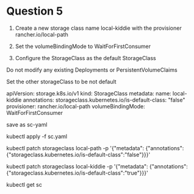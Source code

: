 # Question 5

1. Create a new storage class name local-kiddie with the provisioner rancher.io/local-path

2. Set the volumeBindingMode to WaitForFirstConsumer

3. Configure the StorageClass as the default StorageClass

Do not modify any existing Deployments or PersistentVolumeClaims


Set the other storageClass to be not default


apiVersion: storage.k8s.io/v1
kind: StorageClass
metadata:
  name: local-kiddie
  annotations:
    storageclass.kubernetes.io/is-default-class: "false"
provisioner: rancher.io/local-path
volumeBindingMode: WaitForFirstConsumer

save as sc-yaml

kubectl apply -f sc.yaml

kubectl patch storageclass local-path -p '{"metadata": {"annotations":{"storageclass.kubernetes.io/is-default-class":"false"}}}'

kubectl patch storageclass local-kiddie -p '{"metadata": {"annotations":{"storageclass.kubernetes.io/is-default-class":"true"}}}'

kubectl get sc

